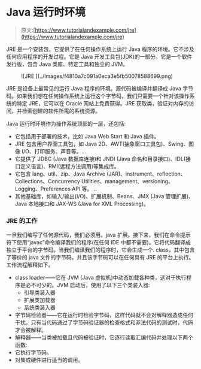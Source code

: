 # Java 运行时环境

> 原文:[https://www.tutorialandexample.com/jre](https://www.tutorialandexample.com/jre)

JRE 是一个安装包，它提供了在任何操作系统上运行 Java 程序的环境。它不涉及任何应用程序的开发过程。它是 Java 开发工具包(JDK)的一部分。它是一个软件发行版，包含 Java 类库、特定工具和独立的 JVM。

<figure class="aligncenter">![JRE ](../Images/f4810a7c091a0eca3e5fb50078588699.png)</figure>

JRE 是设备上最常见的运行 Java 程序的环境。源代码被编译并翻译成 Java 字节码。如果我们想在任何操作系统上运行这个字节码，我们只需要一个针对该操作系统的特定 JRE，它可以在 Oracle 网站上免费获得。JRE 获取类，验证对内存的访问，并检索创建的软件所需的系统资源。

Java 运行时环境作为操作系统顶部的一层，还包括:

*   它包括用于部署的技术，比如 Java Web Start 和 Java 插件。
*   JRE 包含用户界面工具包，如 Java 2D、AWT(抽象窗口工具包)、Swing、图像 I/O、打印服务、声音等。…
*   它提供了 JDBC (Java 数据库连接)和 JNDI (Java 命名和目录接口)、IDL(接口定义语言)、RMI(远程方法调用)等集成库。
*   它包含 lang、util、zip、Java Archive (JAR)、instrument、reflection、Collections、Concurrency Utilities、management、versioning、Logging、Preferences API 等。…
*   其他基础库，如输入/输出(I/O)、扩展机制、Beans、JMX (Java 管理扩展)、Java 本地接口和 JAX-WS (Java for XML Processing)。

### JRE 的工作

一旦我们编写了任何源代码，我们必须用。java 扩展。接下来，我们在命令提示符下使用“javac”命令编译我们的程序(在任何 IDE 中都不需要)。它将代码翻译成独立于平台的字节码。当我们编译我们的程序时，它会生成一个. class，其中包含了等价的 java 文件的字节码。并且该字节码可以在任何具有 JRE 的平台上执行。工作流程解释如下。

*   class loader——它在 JVM (Java 虚拟机)中动态加载各种类，这对于执行程序是必不可少的。JVM 启动后，使用了以下三个类装入器:
    *   引导类装入器
    *   扩展类加载器
    *   系统类装入器
*   字节码检验器——它在运行时检验字节码，这样代码就不会对解释器造成任何干扰。只有当代码通过了字节码验证器的检查格式和非法代码的测试时，代码才会被解释。
*   解释器——当类被加载且代码被验证时，它逐行读取汇编代码并处理以下两个函数:
*   它执行字节码。
*   对集成硬件进行适当的调用。